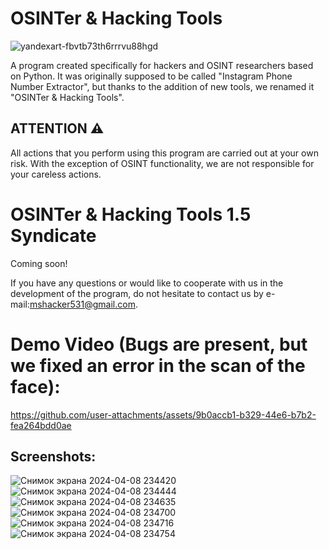 # OSINTer & Hacking Tools

![yandexart-fbvtb73th6rrrvu88hgd](https://github.com/user-attachments/assets/c43f1978-c3f1-4af1-b069-45e3048b6fe2)


A program created specifically for hackers and OSINT researchers based on Python. It was originally supposed to be called "Instagram Phone Number Extractor", but thanks to the addition of new tools, we renamed it "OSINTer & Hacking Tools".

## ATTENTION ⚠
All actions that you perform using this program are carried out at your own risk. With the exception of OSINT functionality, we are not responsible for your careless actions.

# OSINTer & Hacking Tools 1.5 Syndicate
Coming soon!

If you have any questions or would like to cooperate with us in the development of the program, do not hesitate to contact us by e-mail:mshacker531@gmail.com.

# Demo Video (Bugs are present, but we fixed an error in the scan of the face):
https://github.com/user-attachments/assets/9b0accb1-b329-44e6-b7b2-fea264bdd0ae



## Screenshots:
![Снимок экрана 2024-04-08 234420](https://github.com/MrHacker117/OSINTer-Hacking-Tools-Beta-version/assets/166434848/c8bee5ec-f0b4-4c65-bfa3-d507a9d44483)
![Снимок экрана 2024-04-08 234444](https://github.com/MrHacker117/OSINTer-Hacking-Tools-Beta-version/assets/166434848/dd5bb2c2-5012-4509-8184-888c8b6c2f4b)
![Снимок экрана 2024-04-08 234635](https://github.com/MrHacker117/OSINTer-Hacking-Tools-Beta-version/assets/166434848/21d12f2a-4992-47e9-8e93-a1f6a595d7e4)
![Снимок экрана 2024-04-08 234700](https://github.com/MrHacker117/OSINTer-Hacking-Tools-Beta-version/assets/166434848/36b33852-90d7-408d-b4e9-c36ee616ad54)
![Снимок экрана 2024-04-08 234716](https://github.com/MrHacker117/OSINTer-Hacking-Tools-Beta-version/assets/166434848/c61e99bc-7c94-4559-afde-a7838a6304da)
![Снимок экрана 2024-04-08 234754](https://github.com/MrHacker117/OSINTer-Hacking-Tools-Beta-version/assets/166434848/3b59f586-f4a0-4c16-aaf4-969b7dcfeebb)





